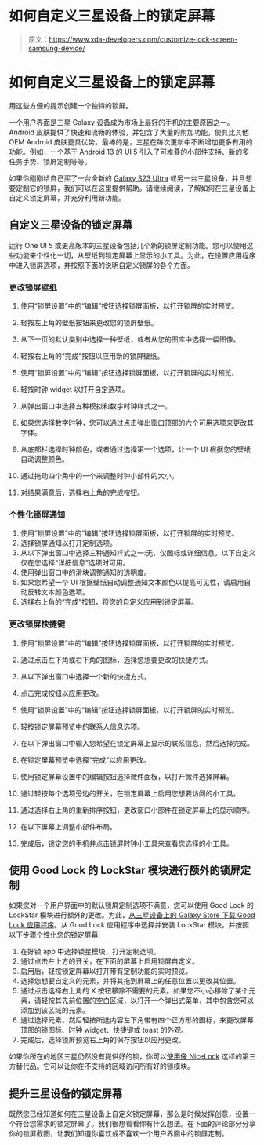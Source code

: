 # 如何自定义三星设备上的锁定屏幕

> 原文：<https://www.xda-developers.com/customize-lock-screen-samsung-device/>

# 如何自定义三星设备上的锁定屏幕

用这些方便的提示创建一个独特的锁屏。

一个用户界面是三星 Galaxy 设备成为市场上最好的手机的主要原因之一。Android 皮肤提供了快速和流畅的体验，并包含了大量的附加功能，使其比其他 OEM Android 皮肤更具优势。最棒的是，三星在每次更新中不断增加更多有用的功能。例如，一个基于 Android 13 的 UI 5 引入了可堆叠的小部件支持、新的多任务手势、锁屏定制等等。

如果你刚刚给自己买了一台全新的 [Galaxy S23 Ultra](https://www.xda-developers.com/samsung-galaxy-s23-ultra-review/) 或另一台三星设备，并且想要定制它的锁屏，我们可以在这里提供帮助。请继续阅读，了解如何在三星设备上自定义锁定屏幕，并充分利用新功能。

## 自定义三星设备的锁定屏幕

运行 One UI 5 或更高版本的三星设备包括几个新的锁屏定制功能。您可以使用这些功能来个性化一切，从壁纸到锁定屏幕上显示的小工具。为此，在设置应用程序中进入锁屏选项，并按照下面的说明自定义锁屏的各个方面。

### 更改锁屏壁纸

1.  使用“锁屏设置”中的“编辑”按钮选择锁屏面板，以打开锁屏的实时预览。
2.  轻按左上角的壁纸按钮来更改您的锁屏壁纸。
3.  从下一页的默认类别中选择一种壁纸，或者从您的图库中选择一幅图像。
4.  轻按右上角的“完成”按钮以应用新的锁屏壁纸。

1.  使用“锁屏设置”中的“编辑”按钮选择锁屏面板，以打开锁屏的实时预览。
2.  轻按时钟 widget 以打开自定选项。
3.  从弹出窗口中选择五种模拟和数字时钟样式之一。
4.  如果您选择数字时钟，您可以通过点击弹出窗口顶部的六个可用选项来更改其字体。
5.  从底部栏选择时钟颜色，或者通过选择第一个选项，让一个 UI 根据您的壁纸自动调整颜色。
6.  通过拖动四个角中的一个来调整时钟小部件的大小。
7.  对结果满意后，选择右上角的完成按钮。

### 个性化锁屏通知

1.  使用“锁屏设置”中的“编辑”按钮选择锁屏面板，以打开锁屏的实时预览。
2.  选择锁屏通知以打开定制选项。
3.  从以下弹出窗口中选择三种通知样式之一:无、仅图标或详细信息。以下自定义仅在您选择“详细信息”选项时可用。
4.  使用弹出窗口中的滑块调整通知的透明度。
5.  如果您希望一个 UI 根据壁纸自动调整通知文本颜色以提高可见性，请启用自动反转文本颜色选项。
6.  选择右上角的“完成”按钮，将您的自定义应用到锁定屏幕。

### 更改锁屏快捷键

1.  使用“锁屏设置”中的“编辑”按钮选择锁屏面板，以打开锁屏的实时预览。
2.  通过点击左下角或右下角的图标，选择您想要更改的快捷方式。
3.  从以下弹出窗口中选择一个新的快捷方式。
4.  点击完成按钮以应用更改。

1.  使用“锁屏设置”中的“编辑”按钮选择锁屏面板，以打开锁屏的实时预览。
2.  轻按锁定屏幕预览中的联系人信息选项。
3.  在以下弹出窗口中输入您希望在锁定屏幕上显示的联系信息，然后选择完成。
4.  在锁定屏幕预览中选择“完成”以应用更改。

1.  使用锁定屏幕设置中的编辑按钮选择微件面板，以打开微件选择屏幕。
2.  通过轻按每个选项旁边的开关，在锁定屏幕上启用您想要访问的小工具。
3.  通过选择右上角的重新排序按钮，更改窗口小部件在锁定屏幕上的显示顺序。
4.  在以下屏幕上调整小部件布局。
5.  完成后，锁定您的手机并点击锁屏时钟小工具来查看您选择的小工具。

## 使用 Good Lock 的 LockStar 模块进行额外的锁屏定制

如果您对一个用户界面中的默认锁屏定制选项不满意，您可以使用 Good Lock 的 LockStar 模块进行额外的更改。为此，[从三星设备上的 Galaxy Store 下载 Good Lock 应用程序](https://galaxystore.samsung.com/detail/com.samsung.android.goodlock?langCd=en)。从 Good Lock 应用程序中选择并安装 LockStar 模块，并按照以下步骤个性化您的锁定屏幕:

1.  在好锁 app 中选择锁星模块，打开定制选项。
2.  通过点击左上方的开关，在下面的屏幕上启用锁屏自定义。
3.  启用后，轻按锁定屏幕以打开带有定制功能的实时预览。
4.  选择您想要自定义的元素，并将其拖到屏幕上的任意位置以更改其位置。
5.  通过点击选择右上角的 X 按钮移除不需要的元素。如果您不小心移除了某个元素，请轻按其先前位置的空白区域，以打开一个弹出式菜单，其中包含您可以添加到该区域的元素。
6.  通过选择元素，然后轻按所选内容左下角带有四个正方形的图标，来更改屏幕顶部的锁图标、时钟 widget、快捷键或 toast 的外观。
7.  完成后，选择锁屏预览右上角的保存按钮以应用更改。

如果你所在的地区三星仍然没有提供好的锁，你可以[使用像 NiceLock](https://www.xda-developers.com/nicelock-manage-samsung-good-lock-modules-unsupported-regions/) 这样的第三方替代品。它可以让你在不支持的区域访问所有好的锁模块。

## 提升三星设备的锁定屏幕

既然您已经知道如何在三星设备上自定义锁定屏幕，那么是时候发挥创意，设置一个符合您需求的锁定屏幕了。我们很想看看你有什么想法。在下面的评论部分分享你的锁屏截图，让我们知道你喜欢或不喜欢一个用户界面中的锁屏定制。